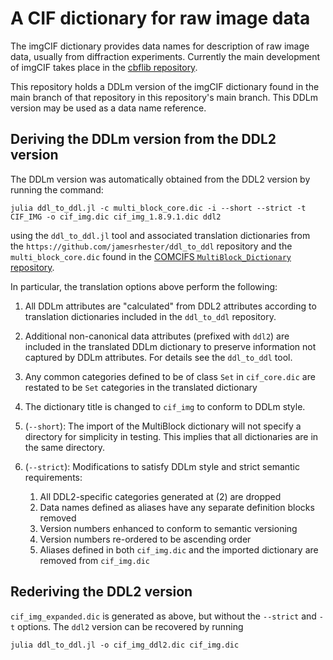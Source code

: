 # A CIF dictionary for raw image data

The imgCIF dictionary provides 
data names for description of raw image data, usually from diffraction experiments. 
Currently the main development of imgCIF takes place
in the [cbflib repository](https://github.com/yayahjb/cbf_imgcif_dictionary).

This repository holds a DDLm version of the imgCIF dictionary found in the
main branch of that repository in this repository's main branch. This DDLm
version may be used as a data name reference.

## Deriving the DDLm version from the DDL2 version

The DDLm version was automatically obtained from the DDL2 version by running the
command:

```
julia ddl_to_ddl.jl -c multi_block_core.dic -i --short --strict -t CIF_IMG -o cif_img.dic cif_img_1.8.9.1.dic ddl2
```

using the `ddl_to_ddl.jl` tool and associated translation dictionaries from the
`https://github.com/jamesrhester/ddl_to_ddl` repository and the `multi_block_core.dic`
found in the [COMCIFS `MultiBlock_Dictionary` repository](https://github.com/COMCIFS/MultiBlock_Dictionary).

In particular, the translation options above perform the following:

1. All DDLm attributes are "calculated" from DDL2 attributes according to
translation dictionaries included in the `ddl_to_ddl` repository.

2. Additional non-canonical data attributes (prefixed with `ddl2`)
are included in the translated DDLm dictionary to preserve information not
captured by DDLm attributes. For details see the `ddl_to_ddl` tool.

3. Any common categories defined to be of class `Set` in `cif_core.dic` are
restated to be `Set` categories in the translated dictionary

4. The dictionary title is changed to `cif_img` to conform to DDLm style.

5. (`--short`): The import of the MultiBlock dictionary will not specify a directory for simplicity
in testing. This implies that all dictionaries are in the same directory.

6. (`--strict`): Modifications to satisfy DDLm style and strict semantic requirements:
    1. All DDL2-specific categories generated at (2) are dropped
    2. Data names defined as aliases have any separate definition blocks removed
    3. Version numbers enhanced to conform to semantic versioning
    4. Version numbers re-ordered to be ascending order
    5. Aliases defined in both `cif_img.dic` and the imported dictionary are removed from
       `cif_img.dic`

## Rederiving the DDL2 version

`cif_img_expanded.dic` is generated as above, but without the `--strict` and `-t` options. The
`ddl2` version can be recovered by running

```
julia ddl_to_ddl.jl -o cif_img_ddl2.dic cif_img.dic
```
